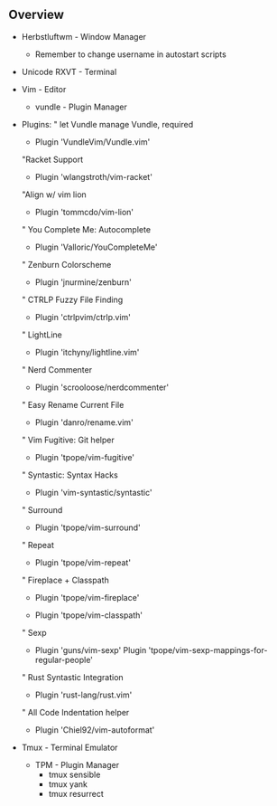 ## Overview
+ Herbstluftwm - Window Manager
  * Remember to change username in autostart scripts
+ Unicode RXVT - Terminal
+ Vim          - Editor
  * vundle   - Plugin Manager
+ Plugins:
  " let Vundle manage Vundle, required
  * Plugin 'VundleVim/Vundle.vim'

  "Racket Support
  * Plugin 'wlangstroth/vim-racket'

  "Align w/ vim lion
  * Plugin 'tommcdo/vim-lion'

  " You Complete Me: Autocomplete
  * Plugin 'Valloric/YouCompleteMe'

  " Zenburn Colorscheme
  * Plugin 'jnurmine/zenburn'

  " CTRLP Fuzzy File Finding
  * Plugin 'ctrlpvim/ctrlp.vim'

  " LightLine
  * Plugin 'itchyny/lightline.vim'

  " Nerd Commenter
  * Plugin 'scrooloose/nerdcommenter'

  " Easy Rename Current File
  * Plugin 'danro/rename.vim'

  " Vim Fugitive: Git helper
  * Plugin 'tpope/vim-fugitive'

  " Syntastic: Syntax Hacks
  * Plugin 'vim-syntastic/syntastic'

  " Surround
  * Plugin 'tpope/vim-surround'

  " Repeat
  * Plugin 'tpope/vim-repeat'

  " Fireplace + Classpath
  * Plugin 'tpope/vim-fireplace'

  * Plugin 'tpope/vim-classpath'

  " Sexp
  * Plugin 'guns/vim-sexp'
  Plugin 'tpope/vim-sexp-mappings-for-regular-people'

  " Rust Syntastic Integration
  * Plugin 'rust-lang/rust.vim'

  " All Code Indentation helper
  * Plugin 'Chiel92/vim-autoformat'

+ Tmux         - Terminal Emulator
  * TPM        - Plugin Manager
    * tmux sensible
    * tmux yank
    * tmux resurrect
